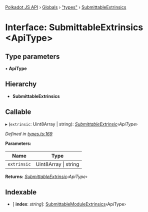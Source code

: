 [Polkadot JS API](../README.md) › [Globals](../globals.md) › ["types"](../modules/_types_.md) › [SubmittableExtrinsics](_types_.submittableextrinsics.md)

# Interface: SubmittableExtrinsics <**ApiType**>

## Type parameters

▪ **ApiType**

## Hierarchy

* **SubmittableExtrinsics**

## Callable

▸ (`extrinsic`: Uint8Array | string): *[SubmittableExtrinsic](_submittable_types_.submittableextrinsic.md)‹ApiType›*

*Defined in [types.ts:169](https://github.com/polkadot-js/api/blob/26be5e0cc5/packages/api/src/types.ts#L169)*

**Parameters:**

Name | Type |
------ | ------ |
`extrinsic` | Uint8Array &#124; string |

**Returns:** *[SubmittableExtrinsic](_submittable_types_.submittableextrinsic.md)‹ApiType›*

## Indexable

* \[ **index**: *string*\]: [SubmittableModuleExtrinsics](_types_.submittablemoduleextrinsics.md)‹ApiType›
